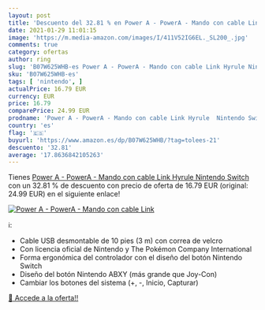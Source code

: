 ```yaml
---
layout: post
title: 'Descuento del 32.81 % en Power A - PowerA - Mando con cable Link '
date: 2021-01-29 11:01:15
image: 'https://m.media-amazon.com/images/I/411V52IG6EL._SL200_.jpg'
comments: true
category: ofertas
author: ring
slug: 'B07W625WHB-es Power A - PowerA - Mando con cable Link Hyrule Nintendo...'
sku: 'B07W625WHB-es'
tags: [ 'nintendo', ]
actualPrice: 16.79 EUR
currency: EUR
price: 16.79
comparePrice: 24.99 EUR
prodname: 'Power A - PowerA - Mando con cable Link Hyrule  Nintendo Switch '
country: 'es'
flag: '🇪🇸'
buyurl: 'https://www.amazon.es/dp/B07W625WHB/?tag=tolees-21'
descuento: '32.81'
average: '17.8636842105263'
---
```


Tienes [Power A - PowerA - Mando con cable Link Hyrule  Nintendo Switch ](https://www.amazon.es/dp/B07W625WHB/?tag=tolees-21) con un 32.81 % de descuento con precio de oferta de 16.79 EUR (original: 24.99 EUR) en el siguiente enlace!

[![Power A - PowerA - Mando con cable Link ](https://m.media-amazon.com/images/I/411V52IG6EL._SL200_.jpg)](https://www.amazon.es/dp/B07W625WHB/?tag=tolees-21)

ℹ️:

- Cable USB desmontable de 10 pies (3 m) con correa de velcro
- Con licencia oficial de Nintendo y The Pokémon Company International
- Forma ergonómica del controlador con el diseño del botón Nintendo Switch
- Diseño del botón Nintendo ABXY (más grande que Joy-Con)
- Cambiar los botones del sistema (+, -, Inicio, Capturar)

[🛒 Accede a la oferta!!](https://www.amazon.es/dp/B07W625WHB/?tag=tolees-21)
